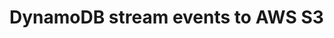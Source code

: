 <!--
    title: aws-serverless-project
    description: This project is dedicated to learn aws serverless framework design patterns
    layout: Doc
    framework: v1
    platform: AWS
    language: nodeJS
    authorLink: 'https://github.com/sharstream'
    authorName: 'David Perez'
-->
# DynamoDB stream events to AWS S3